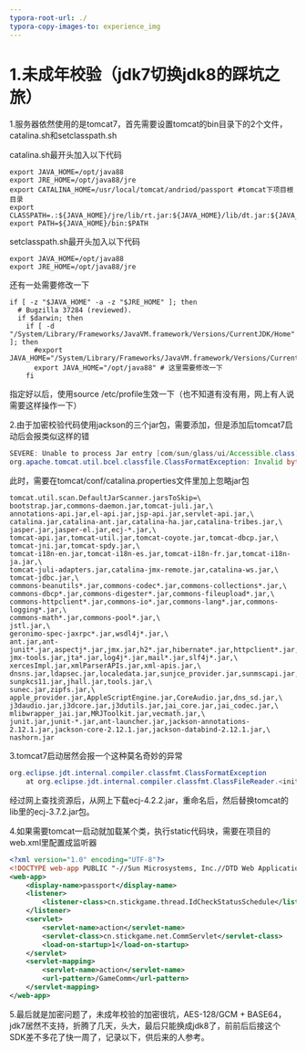 ```yaml
---
typora-root-url: ./
typora-copy-images-to: experience_img
---
```


# 1.未成年校验（jdk7切换jdk8的踩坑之旅）

1.服务器依然使用的是tomcat7，首先需要设置tomcat的bin目录下的2个文件，catalina.sh和setclasspath.sh

catalina.sh最开头加入以下代码

```shell
export JAVA_HOME=/opt/java88
export JRE_HOME=/opt/java88/jre
export CATALINA_HOME=/usr/local/tomcat/andriod/passport #tomcat下项目根目录
export CLASSPATH=.:${JAVA_HOME}/jre/lib/rt.jar:${JAVA_HOME}/lib/dt.jar:${JAVA_HOME}/lib/tools.jar
export PATH=${JAVA_HOME}/bin:$PATH
```

setclasspath.sh最开头加入以下代码

```shell
export JAVA_HOME=/opt/java88
export JRE_HOME=/opt/java88/jre
```

还有一处需要修改一下

```shell
if [ -z "$JAVA_HOME" -a -z "$JRE_HOME" ]; then
  # Bugzilla 37284 (reviewed).
  if $darwin; then
    if [ -d "/System/Library/Frameworks/JavaVM.framework/Versions/CurrentJDK/Home" ]; then
      #export JAVA_HOME="/System/Library/Frameworks/JavaVM.framework/Versions/CurrentJDK/Home"
      export JAVA_HOME="/opt/java88" # 这里需要修改一下
    fi
```

指定好以后，使用source /etc/profile生效一下（也不知道有没有用，网上有人说需要这样操作一下）

2.由于加密校验代码使用jackson的三个jar包，需要添加，但是添加后tomcat7启动后会报类似这样的错

```java
SEVERE: Unable to process Jar entry [com/sun/glass/ui/Accessible.class] from Jar [jar:file:/opt/java88/jre/lib/ext/jfxrt.jar!/] for annotations
org.apache.tomcat.util.bcel.classfile.ClassFormatException: Invalid byte tag in constant pool: 18
```

此时，需要在tomcat/conf/catalina.properties文件里加上忽略jar包

```properties
tomcat.util.scan.DefaultJarScanner.jarsToSkip=\
bootstrap.jar,commons-daemon.jar,tomcat-juli.jar,\
annotations-api.jar,el-api.jar,jsp-api.jar,servlet-api.jar,\
catalina.jar,catalina-ant.jar,catalina-ha.jar,catalina-tribes.jar,\
jasper.jar,jasper-el.jar,ecj-*.jar,\
tomcat-api.jar,tomcat-util.jar,tomcat-coyote.jar,tomcat-dbcp.jar,\
tomcat-jni.jar,tomcat-spdy.jar,\
tomcat-i18n-en.jar,tomcat-i18n-es.jar,tomcat-i18n-fr.jar,tomcat-i18n-ja.jar,\
tomcat-juli-adapters.jar,catalina-jmx-remote.jar,catalina-ws.jar,\
tomcat-jdbc.jar,\
commons-beanutils*.jar,commons-codec*.jar,commons-collections*.jar,\
commons-dbcp*.jar,commons-digester*.jar,commons-fileupload*.jar,\
commons-httpclient*.jar,commons-io*.jar,commons-lang*.jar,commons-logging*.jar,\
commons-math*.jar,commons-pool*.jar,\
jstl.jar,\
geronimo-spec-jaxrpc*.jar,wsdl4j*.jar,\
ant.jar,ant-junit*.jar,aspectj*.jar,jmx.jar,h2*.jar,hibernate*.jar,httpclient*.jar,\
jmx-tools.jar,jta*.jar,log4j*.jar,mail*.jar,slf4j*.jar,\
xercesImpl.jar,xmlParserAPIs.jar,xml-apis.jar,\
dnsns.jar,ldapsec.jar,localedata.jar,sunjce_provider.jar,sunmscapi.jar,\
sunpkcs11.jar,jhall.jar,tools.jar,\
sunec.jar,zipfs.jar,\
apple_provider.jar,AppleScriptEngine.jar,CoreAudio.jar,dns_sd.jar,\
j3daudio.jar,j3dcore.jar,j3dutils.jar,jai_core.jar,jai_codec.jar,\
mlibwrapper_jai.jar,MRJToolkit.jar,vecmath.jar,\
junit.jar,junit-*.jar,ant-launcher.jar,jackson-annotations-2.12.1.jar,jackson-core-2.12.1.jar,jackson-databind-2.12.1.jar,\
nashorn.jar
```

3.tomcat7启动居然会报一个这种莫名奇妙的异常

```java
org.eclipse.jdt.internal.compiler.classfmt.ClassFormatException
    at org.eclipse.jdt.internal.compiler.classfmt.ClassFileReader.<init>(ClassFileReader.java:372)
```

经过网上查找资源后，从网上下载ecj-4.2.2.jar，重命名后，然后替换tomcat的lib里的ecj-3.7.2.jar包。

4.如果需要tomcat一启动就加载某个类，执行static代码块，需要在项目的web.xml里配置成监听器

```xml
<?xml version="1.0" encoding="UTF-8"?>
<!DOCTYPE web-app PUBLIC "-//Sun Microsystems, Inc.//DTD Web Application 2.3//EN" "http://java.sun.com/dtd/web-app_2_3.dtd">
<web-app>
	<display-name>passport</display-name>
    <listener>
        <listener-class>cn.stickgame.thread.IdCheckStatusSchedule</listener-class>
    </listener>
	<servlet>
		<servlet-name>action</servlet-name>
		<servlet-class>cn.stickgame.net.CommServlet</servlet-class>
		<load-on-startup>1</load-on-startup>
	</servlet>
	<servlet-mapping>
		<servlet-name>action</servlet-name>
		<url-pattern>/GameComm</url-pattern>
	</servlet-mapping>
</web-app>
```

5.最后就是加密问题了，未成年校验的加密很坑，AES-128/GCM + BASE64，jdk7居然不支持，折腾了几天，头大，最后只能换成jdk8了，前前后后接这个SDK差不多花了快一周了，记录以下，供后来的人参考。





